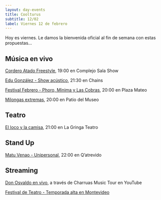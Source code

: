 ```yaml
---
layout: day-events
title: Coolturus
subtitle: 12/02
label: Viernes 12 de febrero
---
```

Hoy es viernes. Le damos la bienvenida oficial al fin de semana con estas propuestas...

## Música en vivo

[Cordero Atado Freestyle](https://instagram.com/csalashow?igshid=1a5lxhedu19cl), 19:00 en Complejo Sala Show

[Edu González - Show acústico](https://instagram.com/chains_disco?igshid=1dp7lgcxxx99t), 21:30 en Chains

[Festival Febrero - Phoro, Mínima y Las Cobras](https://instagram.com/plazamateouy?igshid=zwiylcrx99sq), 20:00 en Plaza Mateo

[Milongas extremas](https://www.instagram.com/saladelmuseo/), 20:00 en Patio del Museo

## Teatro

[El loco y la camisa](https://www.instagram.com/lagringateatro/?hl=es), 21:00 en La Gringa Teatro

## Stand Up

[Matu Venao - Unipersonal](https://instagram.com/qatrevido?igshid=8bj6dzn4g7aj), 22:00 en Q’atrevido

## Streaming

[Don Osvaldo en vivo](https://www.instagram.com/charruasmusictourok/?hl=es), a través de Charruas Music Tour en YouTube

[Festival de Teatro - Temporada alta en Montevideo](https://salaverdi.montevideo.gub.uy/teatro/temporada-2021-estela-medina-0/festival-temporada-alta-de-girona-2021) 
